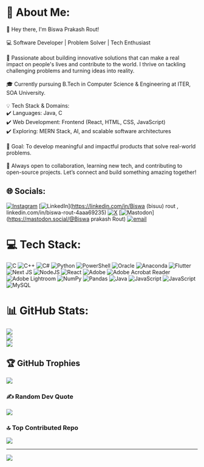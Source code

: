 # 💫 About Me:
👋 Hey there, I'm Biswa Prakash Rout!<br><br>💻 Software Developer | Problem Solver | Tech Enthusiast<br><br>🚀 Passionate about building innovative solutions that can make a real impact on people's lives and contribute to the world. I thrive on tackling challenging problems and turning ideas into reality.<br><br>🎓 Currently pursuing B.Tech in Computer Science & Engineering at ITER, SOA University.<br><br>💡 Tech Stack & Domains:<br>✔️ Languages: Java, C<br>✔️ Web Development: Frontend (React, HTML, CSS, JavaScript)<br>✔️ Exploring: MERN Stack, AI, and scalable software architectures<br><br>🌟 Goal: To develop meaningful and impactful products that solve real-world problems.<br><br>📌 Always open to collaboration, learning new tech, and contributing to open-source projects. Let’s connect and build something amazing together!


## 🌐 Socials:
[![Instagram](https://img.shields.io/badge/Instagram-%23E4405F.svg?logo=Instagram&logoColor=white)](https://instagram.com/_mr_biswa.prakash__) [![LinkedIn](https://img.shields.io/badge/LinkedIn-%230077B5.svg?logo=linkedin&logoColor=white)](https://linkedin.com/in/Biswa (bisuu) rout  , linkedin.com/in/biswa-rout-4aaa69235) [![X](https://img.shields.io/badge/X-black.svg?logo=X&logoColor=white)](https://x.com/x.com/Biswa81933651?t=ebsaUKiN6FULipmIKu8o8g&s=09) [![Mastodon](https://img.shields.io/badge/-MASTODON-%232B90D9?logo=mastodon&logoColor=white)](https://mastodon.social/@Biswa prakash Rout) [![email](https://img.shields.io/badge/Email-D14836?logo=gmail&logoColor=white)](mailto:biswaprakash1836@gmail.com) 

# 💻 Tech Stack:
![C](https://img.shields.io/badge/c-%2300599C.svg?style=for-the-badge&logo=c&logoColor=white) ![C++](https://img.shields.io/badge/c++-%2300599C.svg?style=for-the-badge&logo=c%2B%2B&logoColor=white) ![C#](https://img.shields.io/badge/c%23-%23239120.svg?style=for-the-badge&logo=csharp&logoColor=white) ![Python](https://img.shields.io/badge/python-3670A0?style=for-the-badge&logo=python&logoColor=ffdd54) ![PowerShell](https://img.shields.io/badge/PowerShell-%235391FE.svg?style=for-the-badge&logo=powershell&logoColor=white) ![Oracle](https://img.shields.io/badge/Oracle-F80000?style=for-the-badge&logo=oracle&logoColor=white) ![Anaconda](https://img.shields.io/badge/Anaconda-%2344A833.svg?style=for-the-badge&logo=anaconda&logoColor=white) ![Flutter](https://img.shields.io/badge/Flutter-%2302569B.svg?style=for-the-badge&logo=Flutter&logoColor=white) ![Next JS](https://img.shields.io/badge/Next-black?style=for-the-badge&logo=next.js&logoColor=white) ![NodeJS](https://img.shields.io/badge/node.js-6DA55F?style=for-the-badge&logo=node.js&logoColor=white) ![React](https://img.shields.io/badge/react-%2320232a.svg?style=for-the-badge&logo=react&logoColor=%2361DAFB) ![Adobe](https://img.shields.io/badge/adobe-%23FF0000.svg?style=for-the-badge&logo=adobe&logoColor=white) ![Adobe Acrobat Reader](https://img.shields.io/badge/Adobe%20Acrobat%20Reader-EC1C24.svg?style=for-the-badge&logo=Adobe%20Acrobat%20Reader&logoColor=white) ![Adobe Lightroom](https://img.shields.io/badge/Adobe%20Lightroom-31A8FF.svg?style=for-the-badge&logo=Adobe%20Lightroom&logoColor=white) ![NumPy](https://img.shields.io/badge/numpy-%23013243.svg?style=for-the-badge&logo=numpy&logoColor=white) ![Pandas](https://img.shields.io/badge/pandas-%23150458.svg?style=for-the-badge&logo=pandas&logoColor=white) ![Java](https://img.shields.io/badge/java-%23ED8B00.svg?style=for-the-badge&logo=openjdk&logoColor=white) ![JavaScript](https://img.shields.io/badge/javascript-%23323330.svg?style=for-the-badge&logo=javascript&logoColor=%23F7DF1E) ![JavaScript](https://img.shields.io/badge/javascript-%23323330.svg?style=for-the-badge&logo=javascript&logoColor=%23F7DF1E) ![MySQL](https://img.shields.io/badge/mysql-4479A1.svg?style=for-the-badge&logo=mysql&logoColor=white)
# 📊 GitHub Stats:
![](https://github-readme-stats.vercel.app/api?username=bisuuuuu&theme=dark&hide_border=false&include_all_commits=true&count_private=true)<br/>
![](https://nirzak-streak-stats.vercel.app/?user=bisuuuuu&theme=dark&hide_border=false)<br/>
![](https://github-readme-stats.vercel.app/api/top-langs/?username=bisuuuuu&theme=dark&hide_border=false&include_all_commits=true&count_private=true&layout=compact)

## 🏆 GitHub Trophies
![](https://github-profile-trophy.vercel.app/?username=bisuuuuu&theme=radical&no-frame=false&no-bg=true&margin-w=4)

### ✍️ Random Dev Quote
![](https://quotes-github-readme.vercel.app/api?type=horizontal&theme=radical)

### 🔝 Top Contributed Repo
![](https://github-contributor-stats.vercel.app/api?username=bisuuuuu&limit=5&theme=dark&combine_all_yearly_contributions=true)

---
[![](https://visitcount.itsvg.in/api?id=bisuuuuu&icon=0&color=7)](https://visitcount.itsvg.in)

<!-- Proudly created with GPRM ( https://gprm.itsvg.in ) -->
